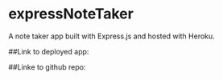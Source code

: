 # expressNoteTaker
A note taker app built with Express.js and hosted with Heroku.

##Link to deployed app:

##Linke to github repo: